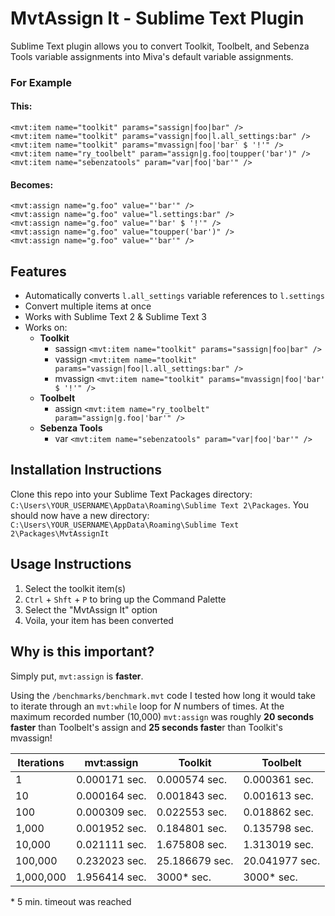 # MvtAssign It - Sublime Text Plugin

Sublime Text plugin allows you to convert Toolkit, Toolbelt, and Sebenza Tools variable assignments into Miva's default variable assignments.

### For Example

#### This:

```
<mvt:item name="toolkit" params="sassign|foo|bar" />
<mvt:item name="toolkit" params="vassign|foo|l.all_settings:bar" />
<mvt:item name="toolkit" params="mvassign|foo|'bar' $ '!'" />
<mvt:item name="ry_toolbelt" param="assign|g.foo|toupper('bar')" />
<mvt:item name="sebenzatools" param="var|foo|'bar'" />
```

#### Becomes:
```
<mvt:assign name="g.foo" value="'bar'" />
<mvt:assign name="g.foo" value="l.settings:bar" />
<mvt:assign name="g.foo" value="'bar' $ '!'" />
<mvt:assign name="g.foo" value="toupper('bar')" />
<mvt:assign name="g.foo" value="'bar'" />
```
## Features

* Automatically converts `l.all_settings` variable references to `l.settings`
* Convert multiple items at once
* Works with Sublime Text 2 & Sublime Text 3
* Works on:
	* **Toolkit**
	    *  sassign `<mvt:item name="toolkit" params="sassign|foo|bar" />`
	    *  vassign `<mvt:item name="toolkit" params="vassign|foo|l.all_settings:bar" />`
	    *  mvassign `<mvt:item name="toolkit" params="mvassign|foo|'bar' $ '!'" />`
    *  **Toolbelt**
        *  assign `<mvt:item name="ry_toolbelt" param="assign|g.foo|'bar'" />`
    *  **Sebenza Tools**
        *  var `<mvt:item name="sebenzatools" param="var|foo|'bar'" />`

## Installation Instructions

Clone this repo into your Sublime Text Packages directory: `C:\Users\YOUR_USERNAME\AppData\Roaming\Sublime Text 2\Packages`. You should now have a new directory: `C:\Users\YOUR_USERNAME\AppData\Roaming\Sublime Text 2\Packages\MvtAssignIt`

## Usage Instructions

1. Select the toolkit item(s)
2. `Ctrl` + `Shft` + `P` to bring up the Command Palette
3. Select the "MvtAssign It" option
4. Voila, your item has been converted

## Why is this important?

Simply put, `mvt:assign` is **faster**.

Using the `/benchmarks/benchmark.mvt` code I tested how long it would take to iterate through an `mvt:while` loop for *N* numbers of times. At the maximum recorded number (10,000) `mvt:assign` was roughly **20 seconds faster** than Toolbelt's assign and **25 seconds faste**r than Toolkit's mvassign!

| Iterations                   | mvt:assign      | Toolkit        | Toolbelt       |
|------------------------------|-----------------|----------------|----------------|
| 1                            | 0.000171 sec.   | 0.000574 sec.  | 0.000361 sec.  |
| 10                           | 0.000164 sec.   | 0.001843 sec.  | 0.001613 sec.  |
| 100                          | 0.000309 sec.   | 0.022553 sec.  | 0.018862 sec.  |
| 1,000                        | 0.001952 sec.   | 0.184801 sec.  | 0.135798 sec.  |
| 10,000                       | 0.021111 sec.   | 1.675808 sec.  | 1.313019 sec.  |
| 100,000                      | 0.232023 sec.   | 25.186679 sec. | 20.041977 sec. |
| 1,000,000                    | 1.956414 sec.   | 3000\* sec.     | 3000\* sec.     |

\* 5 min. timeout was reached